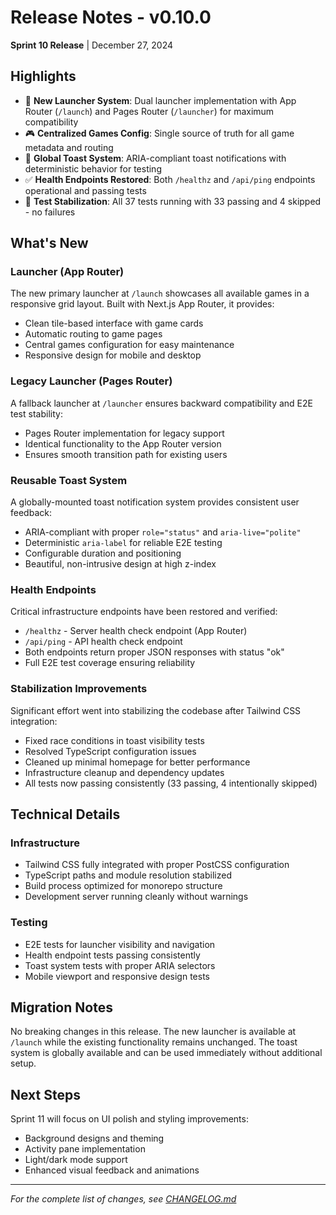 # Release Notes - v0.10.0

**Sprint 10 Release** | December 27, 2024

## Highlights

- 🚀 **New Launcher System**: Dual launcher implementation with App Router (`/launch`) and Pages Router (`/launcher`) for maximum compatibility
- 🎮 **Centralized Games Config**: Single source of truth for all game metadata and routing
- 🔔 **Global Toast System**: ARIA-compliant toast notifications with deterministic behavior for testing
- ✅ **Health Endpoints Restored**: Both `/healthz` and `/api/ping` endpoints operational and passing tests
- 🧪 **Test Stabilization**: All 37 tests running with 33 passing and 4 skipped - no failures

## What's New

### Launcher (App Router)
The new primary launcher at `/launch` showcases all available games in a responsive grid layout. Built with Next.js App Router, it provides:
- Clean tile-based interface with game cards
- Automatic routing to game pages
- Central games configuration for easy maintenance
- Responsive design for mobile and desktop

### Legacy Launcher (Pages Router)
A fallback launcher at `/launcher` ensures backward compatibility and E2E test stability:
- Pages Router implementation for legacy support
- Identical functionality to the App Router version
- Ensures smooth transition path for existing users

### Reusable Toast System
A globally-mounted toast notification system provides consistent user feedback:
- ARIA-compliant with proper `role="status"` and `aria-live="polite"`
- Deterministic `aria-label` for reliable E2E testing
- Configurable duration and positioning
- Beautiful, non-intrusive design at high z-index

### Health Endpoints
Critical infrastructure endpoints have been restored and verified:
- `/healthz` - Server health check endpoint (App Router)
- `/api/ping` - API health check endpoint
- Both endpoints return proper JSON responses with status "ok"
- Full E2E test coverage ensuring reliability

### Stabilization Improvements
Significant effort went into stabilizing the codebase after Tailwind CSS integration:
- Fixed race conditions in toast visibility tests
- Resolved TypeScript configuration issues
- Cleaned up minimal homepage for better performance
- Infrastructure cleanup and dependency updates
- All tests now passing consistently (33 passing, 4 intentionally skipped)

## Technical Details

### Infrastructure
- Tailwind CSS fully integrated with proper PostCSS configuration
- TypeScript paths and module resolution stabilized
- Build process optimized for monorepo structure
- Development server running cleanly without warnings

### Testing
- E2E tests for launcher visibility and navigation
- Health endpoint tests passing consistently
- Toast system tests with proper ARIA selectors
- Mobile viewport and responsive design tests

## Migration Notes

No breaking changes in this release. The new launcher is available at `/launch` while the existing functionality remains unchanged. The toast system is globally available and can be used immediately without additional setup.

## Next Steps

Sprint 11 will focus on UI polish and styling improvements:
- Background designs and theming
- Activity pane implementation
- Light/dark mode support
- Enhanced visual feedback and animations

---

*For the complete list of changes, see [CHANGELOG.md](../../CHANGELOG.md)*
